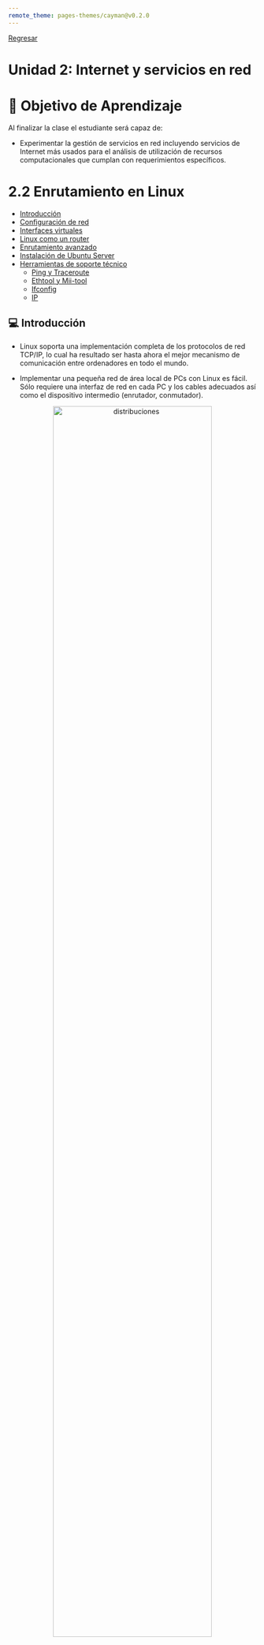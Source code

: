 ```yaml
---
remote_theme: pages-themes/cayman@v0.2.0
---
```

[Regresar](/Administracion-de-Sistemas-y-Servicios-en-Red/)


# Unidad 2: Internet y servicios en red

# 🎯 **Objetivo de Aprendizaje**

Al finalizar la clase el estudiante será capaz de:

- Experimentar la gestión de servicios en red incluyendo servicios de Internet más usados  para el análisis de utilización de recursos computacionales que cumplan con  requerimientos específicos.

# 2.2 Enrutamiento en Linux
- [Introducción](#introduccion)
- [Configuración de red](#configred)
- [Interfaces virtuales](#virtuales)
- [Linux como un router](#router)
- [Enrutamiento avanzado](#avanzado)
- [Instalación de Ubuntu Server](#ubuntu)
- [Herramientas de soporte técnico](#kit)
  - [Ping y Traceroute](#ping)
  - [Ethtool y Mii-tool](#ethtool)
  - [Ifconfig](#ifconfig)
  - [IP](#ip)

<a name="introduccion"> </a>

## 💻 Introducción

- Linux soporta una implementación completa de los protocolos de red TCP/IP, lo cual ha resultado ser  hasta ahora el mejor mecanismo de comunicación entre ordenadores en todo el mundo.

- Implementar una pequeña red de área local de PCs con Linux es fácil. Sólo requiere una interfaz de  red en cada PC y los cables adecuados así como el dispositivo intermedio (enrutador, conmutador).

<p align="center">
  <img src="imagenes/assr_unidad2_11_server_empresarial.png" alt="distribuciones" width="80%">
</p>


<a name="configred"> </a>

## 💻 Configuración de red

***Comando ifconfig:*** Configurar una interfaz de red.

```
[root@localhost ~]# ifconfig
ens160: flags=4163<UP,BROADCAST,RUNNING,MULTICAST>  mtu 1500
        inet 172.16.17.128  netmask 255.255.255.0  broadcast 172.16.17.255
        inet6 fe80::20c:29ff:fe8c:1508  prefixlen 64  scopeid 0x20<link>
        ether 00:0c:29:8c:15:08  txqueuelen 1000  (Ethernet)
        RX packets 229826  bytes 342319081 (326.4 MiB)
        RX errors 0  dropped 0  overruns 0  frame 0
        TX packets 85598  bytes 4703284 (4.4 MiB)
        TX errors 0  dropped 0 overruns 0  carrier 0  collisions 0
        device interrupt 50  memory 0x3fe00000-3fe20000  

lo: flags=73<UP,LOOPBACK,RUNNING>  mtu 65536
        inet 127.0.0.1  netmask 255.0.0.0
        inet6 ::1  prefixlen 128  scopeid 0x10<host>
        loop  txqueuelen 1000  (Local Loopback)
        RX packets 25  bytes 2581 (2.5 KiB)
        RX errors 0  dropped 0  overruns 0  frame 0
        TX packets 25  bytes 2581 (2.5 KiB)
        TX errors 0  dropped 0 overruns 0  carrier 0  collisions 0
```

Los archivos que arrancan la configuración de red TCP/IP se encuentran dentro del directorio /etc. Estos archivos  son leídos y puestos en marcha por el demónico llamado “network” al momento de booteo.


/etc/sysconfig/network-scripts/: Este directorio contiene los scripts “ifup” para activar una interfaz específica, “ifdown” para deshabilitar una  interfaz específica. Cada interfaz de red tiene un archivo que tiene el prefijo ifcfg-<iinterfaz>

<p align="center">
  <img src="imagenes/assr_unid2_14.png" alt="distribuciones" width="100%">
</p>


<p align="center">
  <img src="imagenes/assr_unid2_15.png" alt="distribuciones" width="100%">
</p>


<a name="virtuales"> </a>

## 💻 Interfaces Virtuales

La configuración de múltiples direcciones IP en una misma interfaz de red física se denomina “IP  Aliasing”. Esto resulta útil cuando se requiere segmentar la red interna en varios prefijos de red sin  necesidad de una nueva interfaz de red.

La configuración de las interfaces virtuales se muestra a continuación:

1. Copie el archivo de configuración de la interfaz “ifcfg-enp0s3” con un nuevo nombre “ifcfg-enp0s3:1”.

```
[root@linux network-scripts]# cp ifcfg-enp0s3 ifcfg-enp0s3:1

```

2. Edite el nuevo archivo ifcfg-enp0s3:1 específicamente las variables:

```
[root@linux network-scripts]# more ifcfg-enp0s3:1  TYPE="Ethernet"
BOOTPROTO="static"
DEFROUTE="yes"  IPV4_FAILURE_FATAL="no"  IPV6INIT="yes"  IPV6_AUTOCONF="yes"  IPV6_DEFROUTE="yes"  IPV6_FAILURE_FATAL="no"  NAME="enp0s3:1"
UUID="46e51295-93fc-4d86-92be-b504e5ec6eff"  ONBOOT="yes"
HWADDR=08:00:27:D2:5C:FE
PEERDNS=yes  PEERROUTES=yes  IPV6_PEERDNS=yes  IPV6_PEERROUTES=yes  IPADDR=192.168.1.1  NETMASK=255.255.255.0  DEVICE="enp0s3:1”

```

Para que la configuración de las interfaces virtuales se almacene de manera permanente realice los siguientes pasos:

3. Reinicie el servicio de red.

```
[root@linux acollaguazo]# systemctl restart network

```

4. Muestre la información de las interfaces de red.

```
[root@linux network-scripts]# ifconfig
enp0s3: flags=4163<UP,BROADCAST,RUNNING,MULTICAST>
inet 10.0.2.15	netmask 255.255.255.0	broadcast 10.0.2.255  inet6 fe80::a00:27ff:fed2:5cfe	prefixlen 64	scopeid 0x20<link>  ether 08:00:27:d2:5c:fe	txqueuelen 1000	(Ethernet)

RX packets 6	bytes 550 (550.0 B)
RX errors 0	dropped 0	overruns 0	frame 0
TX packets 122	bytes 16741 (16.3 KiB) collisions 0
TX errors 0	dropped 0 overruns 0	
carrier 0

enp0s3:1: flags=4163<UP,BROADCAST,RUNNING,MULTICAST>	mtu 1500
inet 192.168.1.1	netmask 255.255.255.0	broadcast 192.168.1.255
ether 08:00:27:d2:5c:fe	txqueuelen 1000	(Ethernet)

```
Para visualizar el estado de las interfaces de red y la información de las direcciones IP y MAC.

```

[root@linux network-scripts]# ip address list
1: lo: <LOOPBACK,UP,LOWER_UP> mtu 65536 qdisc noqueue state UNKNOWN
link/loopback 00:00:00:00:00:00 brd 00:00:00:00:00:00  inet 127.0.0.1/8 scope host lo
valid_lft forever preferred_lft forever  inet6 ::1/128 scope host
valid_lft forever preferred_lft forever
2: enp0s3: <BROADCAST,MULTICAST,UP,LOWER_UP> mtu 1500 qdisc pfifo_fast state UP qlen 1000  link/ether 08:00:27:d2:5c:fe brd ff:ff:ff:ff:ff:ff
inet 10.0.2.15/24 brd 10.0.2.255 scope global enp0s3  valid_lft forever preferred_lft forever
inet 192.168.1.1/24 brd 192.168.1.255 scope global enp0s3:1
valid_lft forever preferred_lft forever  inet6 fe80::a00:27ff:fed2:5cfe/64 scope link
valid_lft forever preferred_lft forever
```


<a name="router"> </a>

## 💻 Linux como un enrutador

Normalmente, un sistema Linux no envía los paquetes que recibe de un sistema que son da otro sistema. Si Linux  actuará como un router, debe aceptar estos paquetes y enviarlos a la red de destino. Para activar esta función,  debe modificar un archivo en el directorio /proc:

```
[root@linux network-scripts]# echo “1” > /proc/sys/net/ipv4/ip_forward
```

Este comando habilita el IP forwarding. La configuración permanente de esta opción requiere la modificación  del archivo /etc/sysctl.conf.

```
net.ipv4.ip_forward = 1
```


<a name="avanzado"> </a>

## 💻 Enrutamiento avanzado

+ Este paquete es llamado “iproute” es un conjunto de herramientas para administrar interfaces de red y conexiones en sistemas  Linux.
+ Extiende las características similares a las provistas por dispositivos exclusivamente dedicados al ruteo y control de tráfico.
+ Este paquete reemplaza completamente las funcionalidades presentes en ifconfig, route, y ARP.
+ Los túneles son una parte integral de un conjunto de herramientas.

Algunas de las funcionalidades principales que provee iproute2 son:
1. QoS
2. Mantener múltiples tablas de ruteo
3. Balanceo de carga
4. Definición de túneles.


<a name="ubuntu"> </a>

## 💻 Instalación de Ubuntu Server

<p align="center">
  <img src="imagenes/assr_unidad2_2_paso1.png" alt="paso1" width="100%">
</p>

<p align="center">
  <img src="imagenes/assr_unidad2_2_paso2.png" alt="paso2" width="100%">
</p>

<p align="center">
  <img src="imagenes/assr_unidad2_2_paso3.png" alt="paso3" width="100%">
</p>

<p align="center">
  <img src="imagenes/assr_unidad2_2_paso4.png" alt="paso4" width="100%">
</p>

<p align="center">
  <img src="imagenes/assr_unidad2_2_paso5.png" alt="paso5" width="100%">
</p>

<p align="center">
  <img src="imagenes/assr_unidad2_2_paso6.png" alt="paso6" width="100%">
</p>

<p align="center">
  <img src="imagenes/assr_unidad2_2_paso7.png" alt="paso7" width="100%">
</p>

<p align="center">
  <img src="imagenes/assr_unidad2_2_paso8.png" alt="paso8" width="100%">
</p>

<p align="center">
  <img src="imagenes/assr_unidad2_2_paso9.png" alt="paso9" width="100%">
</p>

<p align="center">
  <img src="imagenes/assr_unidad2_2_paso10.png" alt="paso10" width="100%">
</p>

<p align="center">
  <img src="imagenes/assr_unidad2_2_paso11.png" alt="paso11" width="100%">
</p>

<p align="center">
  <img src="imagenes/assr_unidad2_2_paso12.png" alt="paso12" width="100%">
</p>

<p align="center">
  <img src="imagenes/assr_unidad2_2_paso13.png" alt="paso13" width="100%">
</p>

<p align="center">
  <img src="imagenes/assr_unidad2_2_paso14.png" alt="paso14" width="100%">
</p>

<p align="center">
  <img src="imagenes/assr_unidad2_2_paso15.png" alt="paso15" width="100%">
</p>

<p align="center">
  <img src="imagenes/assr_unidad2_2_paso16.png" alt="paso16" width="100%">
</p>

<p align="center">
  <img src="imagenes/assr_unidad2_2_paso17.png" alt="paso17" width="100%">
</p>

<p align="center">
  <img src="imagenes/assr_unidad2_2_paso18.png" alt="paso18" width="100%">
</p>


<a name="kit"> </a>

## 💻 Herramientas de soporte técnico

<a name="ping"> </a>

### 🕸️ Ping y Traceroute

- Ping: Envía un datagrama ICMP ECHO_REQUEST al  destino, esperando un ECHO_RESPONSE de ICMP. Ping  se utiliza con frecuencia para comprobar la  conectividad de red básica.

- Traceroute: Muestra la ruta que toman los paquetes  para llegar al destino, mostrando los enrutadores  intermedios.

El comando ping se puede usar para determinar si otra máquina es "accesible". Por defecto, el comando ping continuará enviando paquetes sin fin. Use la opción -c seguido de un número para limitar cuántos pings enviar.

Un ping exitoso se ve así:

<p align="center">
  <img src="imagenes/assr_unidad2_2_ping.png" alt="ping" width="100%">
</p>

Si el comando ping falla, aparecerá un mensaje que indica “Host de destino inalcanzable”:

<p align="center">
  <img src="imagenes/assr_unid2_19.png" alt="distribuciones" width="100%">
</p>

El traceroute muestra el camino hacia una dirección IP de destino:

<p align="center">
  <img src="imagenes/assr_unidad2_2_traceroute.png" alt="ping" width="100%">
</p>


<a name="ethtool"> </a>

### 🕸️ Ethtool y Mii-tool

El comando “ethtool” permite verificar el estado de conexión de las interfaz.

<p align="center">
  <img src="imagenes/assr_unidad2_2_ethtool.png" alt="distribuciones" width="100%">
</p>


<a name="ifconfig"> </a>

### 🕸️ Ifconfig

- El comando ifconfig significa ”configuración de interfaz".
- Se usa para mostrar información de configuración de red:

<p align="center">
  <img src="imagenes/assr_unid2_20.png" alt="distribuciones" width="100%">
</p>


- En la salida anterior, la dirección IP del dispositivo de red primario (eth0) es 192.168.1.2 y el dispositivo está  actualmente activo (UP).


<a name="ip"> </a>

### 🕸️ IP

- El comando ip está reemplazando el comando ifconfig.

- El comando ip ha aumentado la funcionalidad y el conjunto de opciones.

- El formato para el comando ip es el siguiente:

```
ip [options] Object Command
```

+ Ambos (ip e ifconfig) muestran el tipo de interfaz, protocolos, hardware y  direcciones IP, máscaras de red y otra información variada sobre cada una de las  interfaces activas en el sistema.

## 💻 **Comandos Ifconfig vs. IP**

<p align="center">
  <img src="imagenes/assr_unid2_21.png" alt="distribuciones" width="100%">
</p>

## 💻 **Comando Route**

El comando de ruta se puede usar para ver una tabla que describe dónde se envían los paquetes 

<p align="center">
  <img src="imagenes/assr_unid2_22.png" alt="distribuciones" width="100%">
</p>

+ Cualquier paquete de red enviado a una máquina en la red 192.168.1 no se envía a la puerta de enlace (*  indica "sin puerta de enlace").
+ Todos los demás paquetes de red se envían al host con la dirección IP 192.168.1.1 (el enrutador).

<p align="center">
  <img src="imagenes/assr_unid2_23.png" alt="distribuciones" width="100%">
</p>

**Recordatorio: Un enrutador o puerta de enlace es una máquina que permitirá que los hosts de una red se comuniquen con otra red.**

## **Comando Netstat**

+ El comando netstat se usa para mostrar información sobre las conexiones de red, así como para mostrar la  tabla de enrutamiento similar al comando route:

<p align="center">
  <img src="imagenes/assr_unid2_24.png" alt="distribuciones" width="100%">
</p>

+ El comando netstat también se usa comúnmente para mostrar puertos abiertos:

<p align="center">
  <img src="imagenes/assr_unid2_25.png" alt="distribuciones" width="100%">
</p>

## 💻 **Comando SS**

+ El comando ss está diseñado para mostrar estadísticas de socket y admite todos los tipos principales de paquetes y socket.

+ Se usa para ver las conexiones establecidas actualmente entre su máquina local y las máquinas remotas, así como las estadísticas sobre esas  conexiones.

+ Esta salida es muy similar a la salida del comando **netstat** sin opciones.

## 💻 **Comando Dig**

El comando dig realizará consultas en el servidor DNS para determinar si la información necesaria está  disponible en el servidor.

Por ejemplo, el comando dig se usa para determinar la dirección IP del host example.com:

<p align="center">
  <img src="imagenes/assr_unid2_27.png" alt="distribuciones" width="100%">
</p>

El servidor DNS tiene la dirección de IP (192.168.1.2) a la información de traducción de nombre de host  (example.com) en su base de datos.

## 💻 Comandos DIG y NSLOOKUP

<p align="center">
  <img src="imagenes/assr_unid2_28.png" alt="distribuciones" width="100%">
</p>

```
[root@ workstation acollaguazo]# nslookup
set type=MX
unc.edu
Server:	tao.linux.org.au  Address:		203.41.101.121
unc.edu preference = 0, mail exchanger = conga.oit.unc.edu  unc.edu preference = 10, mail exchanger = imsety.oit.unc.edu 
conga.oit.unc.edu  imsety.oit.unc.edu
internet address = 152.2.22.21  internet address = 152.2.21.99
ns.unc.edu	internet address = 152.2.21.1  ns2.unc.edu	internet address = 152.2.253.100  ncnoc.ncren.net internet address = 192.101.21.1  ncnoc.ncren.net internet address = 128.109.193.1
```
##  💻**Comando Host**

+ El comando host funciona con DNS para asociar un nombre de host con una dirección IP:
<p align="center">
  <img src="imagenes/assr_unid2_29.png" alt="distribuciones" width="100%">
</p>

+ El comando host también se puede usar en reversa si se conoce una dirección IP, pero no el nombre de  dominio:

<p align="center">
  <img src="imagenes/assr_unid2_30.png" alt="distribuciones" width="100%">
</p>

+ Existen otras opciones para consultar los diversos aspectos de un DNS como CNAME (nombre canónico) y  SOA (inicio de autoridad).

## 💻**Comando TELNET**

El comando “telnet” establece una conexión a un host (ya sea un nombre de sistema o una  dirección IP) mediante puerto. Si un puerto se omite, el puerto predeterminado de 23 se  asume. Si se omite el host, telnet entra en un modo similar al FTP.
<p align="center">
  <img src="imagenes/assr_unid2_31.png" alt="distribuciones" width="80%">
</p>
## 💻 **Comando SSH**

El comando ssh le permitirá conectarse a otra máquina a través de la red, iniciar sesión y luego realizar  tareas en la máquina remota:

<p align="center">
  <img src="imagenes/assr_unid2_32.png" alt="distribuciones" width="80%">
</p>

To return back to the local machine, use the **exit** command.


**RSA key fingerprint (huella digital de la clave RSA)**

+ Si responde yes en el mensaje (solicitando verificar la identidad de la máquina), la huella digital de la clave RSA  de la máquina remota se almacenará en su sistema local:

+ Cuando intente ssh en la misma máquina en el futuro, la huella digital de la clave RSA proporcionada por la máquina remota se  compara con la copia almacenada en la máquina local.

+ Si no coinciden, verá un mensaje de error.

+ nombre de archivo chmod 700

## 💻 **Comandos LYNX Y CURL**

El comando “lynx” o “curl” permite navegar desde la línea de comandos, para verificar la resolución DNS.

<p align="center">
  <img src="imagenes/assr_unid2_34.png" alt="distribuciones" width="80%">
</p>

## 💻 **Configuración de Interfaz de Red en DEBIAN/UBUNTU**

### **vi /etc/network/interfaces**
allow-hotplug eth0  
iface eth0
inet static address 192.168.11.100  netmask 255.255.255.0
gateway 192.168.11.1  
dns-domain example.com 
dns-nameservers 192.168.11.1

